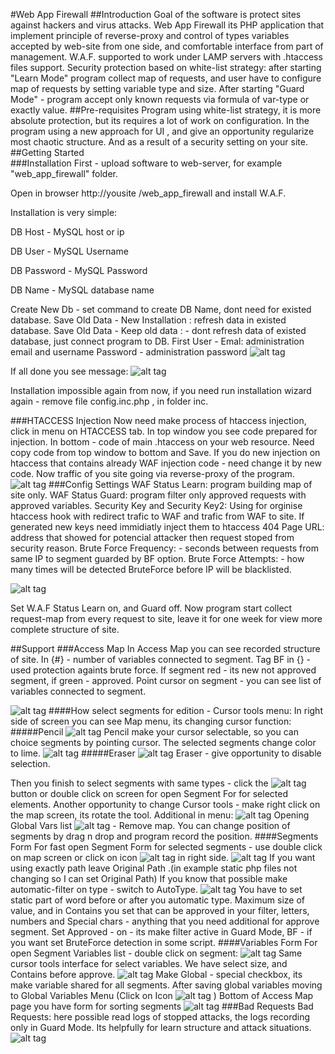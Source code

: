 #Web App Firewall
##Introduction
Goal of the software is protect sites against hackers and virus attacks. 
Web App Firewall its PHP application that implement principle of reverse-proxy and control of types variables accepted by web-site from one side, and comfortable interface from part of management. W.A.F. supported to work under LAMP servers with .htaccess files support.
Security protection based on white-list strategy: after starting "Learn Mode" program collect map of requests, and user have to configure map of requests by setting variable type and size. After starting "Guard Mode" - program accept only known requests via formula of var-type or exactly value.
##Pre-requisites
Program using white-list strategy, it is more absolute protection, but its requires a lot of work on configuration.
In the program using a new approach for UI	, and give an opportunity regularize most chaotic structure. And as a result of a security setting on your site.  
##Getting Started	
###Installation
First - upload software to web-server, for example "web_app_firewall" folder.

Open in browser http://yousite /web_app_firewall and install W.A.F.

Installation is very simple:

DB Host - MySQL host or ip

DB User - MySQL Username

DB Password - MySQL Password

DB Name - MySQL database name

Create New Db - set command to create DB Name, dont need for existed database.
Save Old Data  - New Installation : refresh data in existed database.
Save Old Data  - Keep old data : - dont refresh data of existed database, just connect program to DB.
First User - Emal: administration email and username
Password - administration password
![alt tag](https://github.com/shaman33/web_app_firewall/blob/master/assets/imgs/scratch/inst1.jpg?raw=true)

If all done you see message:
![alt tag](https://github.com/shaman33/web_app_firewall/blob/master/assets/imgs/scratch/inst2.jpg?raw=true)

Installation impossible again from now, if you need run installation wizard again - remove file config.inc.php , in folder inc.

###HTACCESS Injection
Now need make process of htaccess injection, click in menu on HTACCESS tab.
In top window you see code prepared for injection. In bottom - code of main .htaccess on your web resource. Need copy code from top window to bottom and Save.  If you do new injection on htaccess that contains already WAF injection code - need change it by new code.
Now traffic of you site going via reverse-proxy of the program.
![alt tag](https://github.com/shaman33/web_app_firewall/blob/master/assets/imgs/scratch/htaccess.jpg?raw=true)
###Config Settings
WAF Status Learn: program building map of site only.
WAF Status Guard: program filter only approved requests with approved variables.
Security Key and Security Key2: Using for orginise htaccess hook with redirect trafic to WAF and trafic from WAF to site.
If generated new keys need immidiatly inject them to htaccess
404 Page URL: address that showed for potencial attacker then request stoped from security reason.
Brute Force Frequency: - seconds between requests from same IP to segment guarded by BF option.
Brute Force Attempts: - how many times will be detected BruteForce before IP will be blacklisted.

![alt tag](https://github.com/shaman33/web_app_firewall/blob/master/assets/imgs/scratch/settings1.jpg?raw=true)

Set W.A.F Status Learn on, and Guard off.
Now program start collect request-map from every request to site, leave it for one week for view more complete structure of site.

##Support
###Access Map
In Access Map you can see recorded structure of site. In {#} - number of variables connected to segment. Tag BF in {} - used protection againts brute force.
If segment red - its new not approved segment, if green - approved.
Point cursor on segment - you can see list of variables connected to segment.

![alt tag](https://github.com/shaman33/web_app_firewall/blob/master/assets/imgs/scratch/map1.jpg?raw=true)
####How select segments for edition - Cursor tools menu:
In right side of screen you can see Map menu, its changing cursor function:
#####Pencil 
![alt tag](https://github.com/shaman33/web_app_firewall/blob/master/assets/imgs/pencil.png)
Pencil make your cursor selectable, so you can choice segments by pointing cursor. The selected segments change color to lime.
![alt tag](https://github.com/shaman33/web_app_firewall/blob/master/assets/imgs/scratch/map2.jpg?raw=true)
#####Eraser
![alt tag](https://github.com/shaman33/web_app_firewall/blob/master/assets/imgs/eraser.png) 
Eraser - give opportunity to disable selection.

Then you finish to select segments with same types -  click the 
![alt tag](https://github.com/shaman33/web_app_firewall/blob/master/assets/imgs/edit.png) button or double click on screen for open Segment For for selected elements.
Another opportunity to change Cursor tools - make right click on the map screen, its rotate the tool.
Additional in menu:
![alt tag](https://github.com/shaman33/web_app_firewall/blob/master/assets/imgs/vars.png) Opening Global Vars list
![alt tag](https://github.com/shaman33/web_app_firewall/blob/master/assets/imgs/roger.png) - Remove map.
You can change position of segments by drag n drop and program record the position.
####Segments Form
For fast open Segment Form for selected segments - use double click on map screen or click on icon ![alt tag](https://github.com/shaman33/web_app_firewall/blob/master/assets/imgs/edit.png?raw=true) in right side.
![alt tag](https://github.com/shaman33/web_app_firewall/blob/master/assets/imgs/scratch/map3.jpg?raw=true)
If you want using exactly path leave Original Path .(in example static php files not changing  so I can set Original Path)
If you know that possible make automatic-filter on type - switch to AutoType.
![alt tag](https://github.com/shaman33/web_app_firewall/blob/master/assets/imgs/scratch/map4.jpg?raw=true)
You have to set static part of word before or after you automatic type. Maximum size of value, and in Contains you set that can be approved in your filter, letters, numbers and Special chars - anything that you need additional for approve segment.
Set Approved - on - its make filter active in Guard Mode, BF - if you want set BruteForce detection in some script.
####Variables Form
For open Segment Variables list - double click on segment: 
![alt tag](https://github.com/shaman33/web_app_firewall/blob/master/assets/imgs/scratch/map5.jpg?raw=true)
Same cursor tools interface for select variables. We have select size, and Contains before approve.
![alt tag](https://github.com/shaman33/web_app_firewall/blob/master/assets/imgs/scratch/map6.jpg?raw=true)
Make Global  - special checkbox, its make variable shared for all segments. After saving global variables moving to Global Variables Menu (Click on Icon  ![alt tag](https://github.com/shaman33/web_app_firewall/blob/master/assets/imgs/vars.png?raw=true) ) 
Bottom of Access Map page you have form for sorting segments 
![alt tag](https://github.com/shaman33/web_app_firewall/blob/master/assets/imgs/scratch/map8.jpg?raw=true)
###Bad Requests
Bad Requests: here possible read logs of stopped attacks,  the logs recording only in Guard Mode. Its helpfully for learn structure and attack situations.
![alt tag](https://github.com/shaman33/web_app_firewall/blob/master/assets/imgs/scratch/map9.jpg?raw=true)
